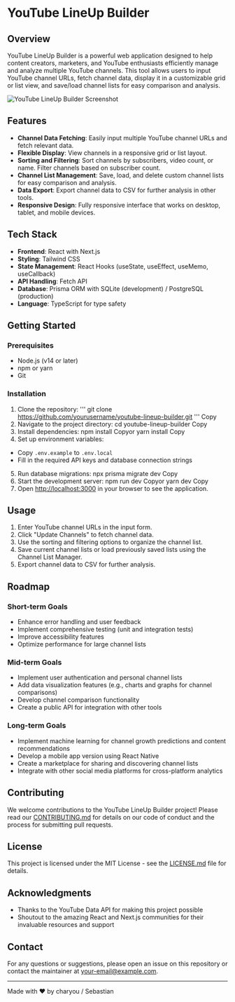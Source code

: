# YouTube LineUp Builder

## Overview

YouTube LineUp Builder is a powerful web application designed to help content creators, marketers, and YouTube enthusiasts efficiently manage and analyze multiple YouTube channels. This tool allows users to input YouTube channel URLs, fetch channel data, display it in a customizable grid or list view, and save/load channel lists for easy comparison and analysis.

![YouTube LineUp Builder Screenshot](path/to/screenshot.png)

## Features

- **Channel Data Fetching**: Easily input multiple YouTube channel URLs and fetch relevant data.
- **Flexible Display**: View channels in a responsive grid or list layout.
- **Sorting and Filtering**: Sort channels by subscribers, video count, or name. Filter channels based on subscriber count.
- **Channel List Management**: Save, load, and delete custom channel lists for easy comparison and analysis.
- **Data Export**: Export channel data to CSV for further analysis in other tools.
- **Responsive Design**: Fully responsive interface that works on desktop, tablet, and mobile devices.

## Tech Stack

- **Frontend**: React with Next.js
- **Styling**: Tailwind CSS
- **State Management**: React Hooks (useState, useEffect, useMemo, useCallback)
- **API Handling**: Fetch API
- **Database**: Prisma ORM with SQLite (development) / PostgreSQL (production)
- **Language**: TypeScript for type safety

## Getting Started

### Prerequisites

- Node.js (v14 or later)
- npm or yarn
- Git

### Installation

1. Clone the repository:
'''
git clone https://github.com/yourusername/youtube-lineup-builder.git
'''
Copy
2. Navigate to the project directory:
cd youtube-lineup-builder
Copy
3. Install dependencies:
npm install
Copyor
yarn install
Copy
4. Set up environment variables:
- Copy `.env.example` to `.env.local`
- Fill in the required API keys and database connection strings

5. Run database migrations:
npx prisma migrate dev
Copy
6. Start the development server:
npm run dev
Copyor
yarn dev
Copy
7. Open [http://localhost:3000](http://localhost:3000) in your browser to see the application.

## Usage

1. Enter YouTube channel URLs in the input form.
2. Click "Update Channels" to fetch channel data.
3. Use the sorting and filtering options to organize the channel list.
4. Save current channel lists or load previously saved lists using the Channel List Manager.
5. Export channel data to CSV for further analysis.

## Roadmap

### Short-term Goals

- Enhance error handling and user feedback
- Implement comprehensive testing (unit and integration tests)
- Improve accessibility features
- Optimize performance for large channel lists

### Mid-term Goals

- Implement user authentication and personal channel lists
- Add data visualization features (e.g., charts and graphs for channel comparisons)
- Develop channel comparison functionality
- Create a public API for integration with other tools

### Long-term Goals

- Implement machine learning for channel growth predictions and content recommendations
- Develop a mobile app version using React Native
- Create a marketplace for sharing and discovering channel lists
- Integrate with other social media platforms for cross-platform analytics

## Contributing

We welcome contributions to the YouTube LineUp Builder project! Please read our [CONTRIBUTING.md](CONTRIBUTING.md) for details on our code of conduct and the process for submitting pull requests.

## License

This project is licensed under the MIT License - see the [LICENSE.md](LICENSE.md) file for details.

## Acknowledgments

- Thanks to the YouTube Data API for making this project possible
- Shoutout to the amazing React and Next.js communities for their invaluable resources and support

## Contact

For any questions or suggestions, please open an issue on this repository or contact the maintainer at [your-email@example.com](mailto:your-email@example.com).

---

Made with ❤️ by charyou / Sebastian